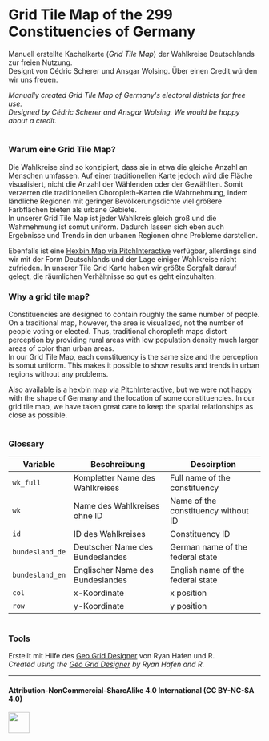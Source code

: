 #  Grid Tile Map of the 299 Constituencies of Germany 

Manuell erstellte Kachelkarte (*Grid Tile Map*) der Wahlkreise Deutschlands zur freien Nutzung.  
Designt von Cédric Scherer und Ansgar Wolsing. Über einen Credit würden wir uns freuen.

*Manually created Grid Tile Map of Germany's electoral districts for free use.*  
*Designed by Cédric Scherer and Ansgar Wolsing. We would be happy about a credit.*

#

### Warum eine Grid Tile Map?

Die Wahlkreise sind so konzipiert, dass sie in etwa die gleiche Anzahl an Menschen umfassen. Auf einer traditionellen Karte jedoch wird die Fläche visualisiert, nicht die Anzahl der Wählenden oder der Gewählten. Somit verzerren die traditionellen Choropleth-Karten die Wahrnehmung, indem ländliche Regionen mit geringer Bevölkerungsdichte viel größere Farbflächen bieten als urbane Gebiete.  
In unserer Grid Tile Map ist jeder Wahlkreis gleich groß und die Wahrnehmung ist somut uniform. Dadurch lassen sich eben auch Ergebnisse und Trends in den urbanen Regionen ohne Probleme darstellen.

Ebenfalls ist eine [Hexbin Map via PitchInteractive](https://pitchinteractiveinc.github.io/tilegrams/) verfügbar, allerdings sind wir mit der Form Deutschlands und der Lage einiger Wahlkreise nicht zufrieden. In unserer Tile Grid Karte haben wir größte Sorgfalt darauf gelegt, die räumlichen Verhältnisse so gut es geht einzuhalten. 

### Why a grid tile map?

Constituencies are designed to contain roughly the same number of people. On a traditional map, however, the area is visualized, not the number of people voting or elected. Thus, traditional choropleth maps distort perception by providing rural areas with low population density much larger areas of color than urban areas.  
In our Grid Tile Map, each constituency is the same size and the perception is somut uniform. This makes it possible to show results and trends in urban regions without any problems.

Also available is a [hexbin map via PitchInteractive](https://pitchinteractiveinc.github.io/tilegrams/), but we were not happy with the shape of Germany and the location of some constituencies. In our grid tile map, we have taken great care to keep the spatial relationships as close as possible. 

#

### Glossary

| Variable  | Beschreibung | Descirption |
| --- | --- | --- |
| `wk_full`  | Kompletter Name des Wahlkreises  | Full name of the constituency |
| `wk`  | Name des Wahlkreises ohne ID  | Name of the constituency without ID |
| `id` | ID des Wahlkreises | Constituency ID |
| `bundesland_de` | Deutscher Name des Bundeslandes | German name of the federal state |
| `bundesland_en` | Englischer Name des Bundeslandes | English name of the federal state |
| `col` | x-Koordinate | x position |
| `row` | y-Koordinate | y position |

#

### Tools

Erstellt mit Hilfe des [Geo Grid Designer](https://hafen.github.io/grid-designer/) von Ryan Hafen und R.   
*Created using the [Geo Grid Designer](https://hafen.github.io/grid-designer/) by Ryan Hafen and R.*

***

#### Attribution-NonCommercial-ShareAlike 4.0 International (CC BY-NC-SA 4.0)
<div style="width:300px; height:200px">
<img src=https://camo.githubusercontent.com/00f7814990f36f84c5ea74cba887385d8a2f36be/68747470733a2f2f646f63732e636c6f7564706f7373652e636f6d2f696d616765732f63632d62792d6e632d73612e706e67 alt="" height="42">
</div>
